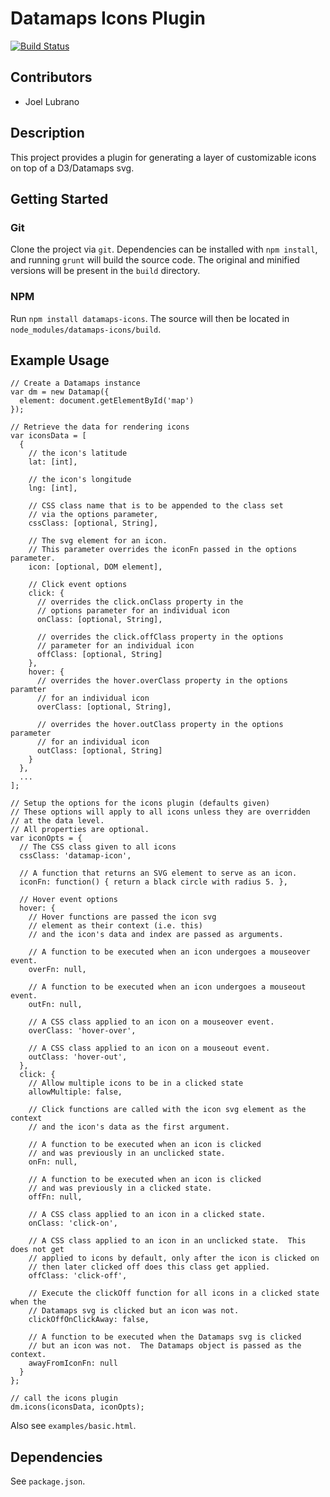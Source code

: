 # Datamaps Icons Plugin

[![Build Status](https://travis-ci.org/jdlubrano/datamaps-icons-plugin.svg?branch=master)](https://travis-ci.org/jdlubrano/datamaps-icons-plugin)

## Contributors
* Joel Lubrano

## Description
This project provides a plugin for generating a layer of customizable
icons on top of a D3/Datamaps svg.

## Getting Started

### Git
Clone the project via `git`.  Dependencies can be installed with `npm install`,
and running `grunt` will build the source code.  The original and minified
versions will be present in the `build` directory.

### NPM
Run `npm install datamaps-icons`.  The source will then be located in 
`node_modules/datamaps-icons/build`.

## Example Usage
```
// Create a Datamaps instance
var dm = new Datamap({
  element: document.getElementById('map')
});

// Retrieve the data for rendering icons
var iconsData = [
  {
    // the icon's latitude
    lat: [int],

    // the icon's longitude
    lng: [int],

    // CSS class name that is to be appended to the class set
    // via the options parameter,
    cssClass: [optional, String],

    // The svg element for an icon.
    // This parameter overrides the iconFn passed in the options parameter.
    icon: [optional, DOM element],

    // Click event options
    click: {
      // overrides the click.onClass property in the 
      // options parameter for an individual icon
      onClass: [optional, String],

      // overrides the click.offClass property in the options
      // parameter for an individual icon
      offClass: [optional, String]
    },
    hover: {
      // overrides the hover.overClass property in the options paramter
      // for an individual icon
      overClass: [optional, String],

      // overrides the hover.outClass property in the options parameter
      // for an individual icon
      outClass: [optional, String]
    }
  },
  ...
];

// Setup the options for the icons plugin (defaults given)
// These options will apply to all icons unless they are overridden
// at the data level.
// All properties are optional.
var iconOpts = {
  // The CSS class given to all icons
  cssClass: 'datamap-icon',

  // A function that returns an SVG element to serve as an icon.
  iconFn: function() { return a black circle with radius 5. },

  // Hover event options
  hover: {
    // Hover functions are passed the icon svg 
    // element as their context (i.e. this)
    // and the icon's data and index are passed as arguments.

    // A function to be executed when an icon undergoes a mouseover event.
    overFn: null,

    // A function to be executed when an icon undergoes a mouseout event.
    outFn: null,

    // A CSS class applied to an icon on a mouseover event.
    overClass: 'hover-over',

    // A CSS class applied to an icon on a mouseout event.
    outClass: 'hover-out',
  },
  click: {
    // Allow multiple icons to be in a clicked state
    allowMultiple: false,

    // Click functions are called with the icon svg element as the context
    // and the icon's data as the first argument.

    // A function to be executed when an icon is clicked
    // and was previously in an unclicked state.
    onFn: null,

    // A function to be executed when an icon is clicked
    // and was previously in a clicked state.
    offFn: null,

    // A CSS class applied to an icon in a clicked state.
    onClass: 'click-on',

    // A CSS class applied to an icon in an unclicked state.  This does not get
    // applied to icons by default, only after the icon is clicked on
    // then later clicked off does this class get applied.
    offClass: 'click-off',

    // Execute the clickOff function for all icons in a clicked state when the
    // Datamaps svg is clicked but an icon was not.
    clickOffOnClickAway: false,

    // A function to be executed when the Datamaps svg is clicked
    // but an icon was not.  The Datamaps object is passed as the context.
    awayFromIconFn: null
  }
};

// call the icons plugin
dm.icons(iconsData, iconOpts);

```

Also see `examples/basic.html`.

## Dependencies
See `package.json`.
